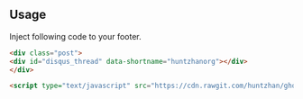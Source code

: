 ## Usage

Inject following code to your footer.

```html
<div class="post">
<div id="disqus_thread" data-shortname="huntzhanorg"></div>
</div>

<script type="text/javascript" src="https://cdn.rawgit.com/huntzhan/ghost-code-injection-collections/e6809020dd1e38b9445f604541fa511559286aaf/disqus/disqus.js" async></script>
```

